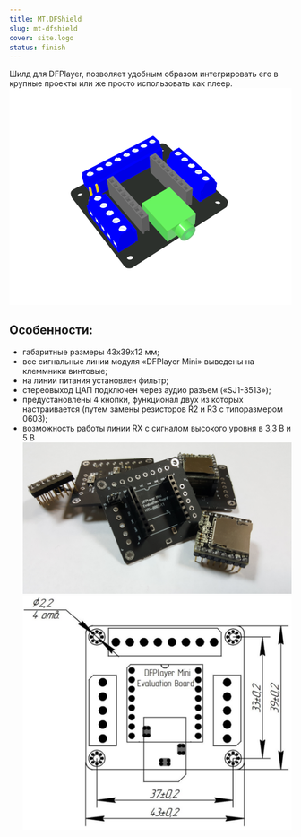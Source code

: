 ```yaml
---
title: MT.DFShield
slug: mt-dfshield
cover: site.logo
status: finish
---
```

Шилд для DFPlayer, позволяет удобным образом интегрировать его в крупные проекты или же просто использовать как плеер.
![Общий вид на рендере](dfshield.png)
## Особенности:
- габаритные размеры 43x39x12 мм;
- все сигнальные линии модуля «DFPlayer Mini» выведены на клеммники винтовые;
- на линии питания установлен фильтр;
- стереовыход ЦАП подключен через аудио разъем («SJ1-3513»);
- предустановлены 4 кнопки, функционал двух из которых настраивается (путем замены резисторов R2 и R3 с типоразмером 0603);
- возможность работы линии RX с сигналом высокого уровня в 3,3 В и 5 В
![Горочка MT.DFShield](dfshields.jpg)
![Габаритные и установочные размеры](dfdimensions.png)